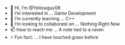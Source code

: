 - 👋 Hi, I’m @Yellowguy08
- 👀 I’m interested in ... Game Development
- 🌱 I’m currently learning ... C++
- 💞️ I’m looking to collaborate on ... Nothing Right Now
- 📫 How to reach me ... A note tied to a raven
- ⚡ Fun fact: ... I have touched grass before

<!---
Yellowguy08/Yellowguy08 is a ✨ special ✨ repository because its `README.md` (this file) appears on your GitHub profile.
You can click the Preview link to take a look at your changes.
--->
